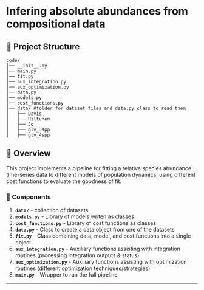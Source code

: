 # Infering absolute abundances from compositional data

## 📌 Project Structure
```
code/
│── __init__.py
│── main.py
│── fit.py
│── aux_integration.py
│── aux_optimization.py
│── data.py
│── models.py
│── cost_functions.py
│── data/ #folder for dataset files and data.py class to read them
│   ├── Davis
│   ├── Hiltunen
│   ├── Jo
│   ├── glv_3spp
│   ├── glv_4spp
```

## 🚀 Overview
This project implements a pipeline for fitting a relative species abundance time-series data to different models of population dynamics, using different cost functions to evaluate the goodness of fit. 

### **🔹 Components**
1. **`data/`** - collection of datasets
2. **`models.py`** - Library of models writen as classes
3. **`cost_functions.py`** - Library of cost functions as classes
5. **`data.py`** - Class to create a data object from one of the datasets
6. **`fit.py`** - Class combining data, model, and cost functions into a single object
7. **`aux_integration.py`** - Auxiliary functions assisting with integration routines (processing integration outputs & status)  
8. **`aux_optimization.py`** - Auxiliary functions assisting with optimization routines (different optimization techniques/strategies)
8. **`main.py`** - Wrapper to run the full pipeline

---

